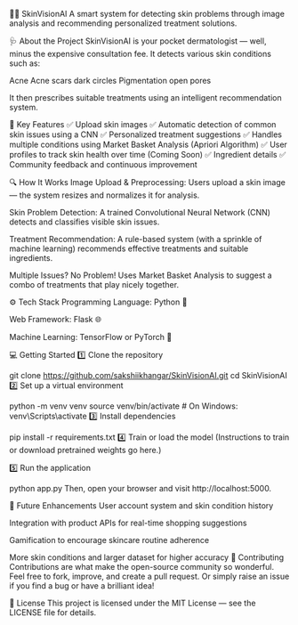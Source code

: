 📸✨ SkinVisionAI
A smart system for detecting skin problems through image analysis and recommending personalized treatment solutions.

🩺 About the Project
SkinVisionAI is your pocket dermatologist — well, minus the expensive consultation fee. It detects various skin conditions such as:

Acne
Acne scars
dark circles
Pigmentation
open pores


It then prescribes suitable treatments using an intelligent recommendation system.

🎯 Key Features
✅ Upload skin images
✅ Automatic detection of common skin issues using a CNN
✅ Personalized treatment suggestions
✅ Handles multiple conditions using Market Basket Analysis (Apriori Algorithm)
✅ User profiles to track skin health over time (Coming Soon)
✅ Ingredient details
✅ Community feedback and continuous improvement

🔍 How It Works
Image Upload & Preprocessing:
Users upload a skin image — the system resizes and normalizes it for analysis.

Skin Problem Detection:
A trained Convolutional Neural Network (CNN) detects and classifies visible skin issues.

Treatment Recommendation:
A rule-based system (with a sprinkle of machine learning) recommends effective treatments and suitable ingredients.

Multiple Issues? No Problem!
Uses Market Basket Analysis to suggest a combo of treatments that play nicely together.

⚙️ Tech Stack
Programming Language: Python 🐍

Web Framework: Flask 🌐

Machine Learning: TensorFlow or PyTorch 🤖

💻 Getting Started
1️⃣ Clone the repository


git clone https://github.com/sakshiikhangar/SkinVisionAI.git
cd SkinVisionAI
2️⃣ Set up a virtual environment

python -m venv venv
source venv/bin/activate  # On Windows: venv\Scripts\activate
3️⃣ Install dependencies

pip install -r requirements.txt
4️⃣ Train or load the model
(Instructions to train or download pretrained weights go here.)

5️⃣ Run the application

python app.py
Then, open your browser and visit http://localhost:5000.

🌱 Future Enhancements
User account system and skin condition history

Integration with product APIs for real-time shopping suggestions

Gamification to encourage skincare routine adherence

More skin conditions and larger dataset for higher accuracy
🤝 Contributing
Contributions are what make the open-source community so wonderful. Feel free to fork, improve, and create a pull request.
Or simply raise an issue if you find a bug or have a brilliant idea!

📄 License
This project is licensed under the MIT License — see the LICENSE file for details.

